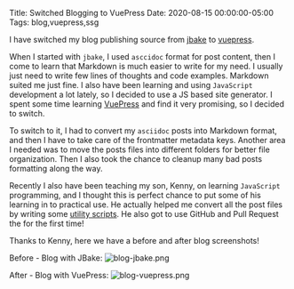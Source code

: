 Title: Switched Blogging to VuePress
Date: 2020-08-15 00:00:00-05:00
Tags: blog,vuepress,ssg



I have switched my blog publishing source from [jbake](https://github.com/zemian/zemian.github.io/tree/jbake) to [vuepress](https://github.com/zemian/zemian.github.io/tree/master).

When I started with `jbake`, I used `asccidoc` format for post content, then I come to learn that Markdown is much easier to write for my need. I usually just need to write few lines of thoughts and code examples. Markdown suited me just fine. I also have been learning and using `JavaScript` development a lot lately, so I decided to use a JS based site generator. I spent some time learning [VuePress](https://github.com/zemian/cms-eval/tree/master/learn-vuepress) and find it very promising, so I decided to switch. 

To switch to it, I had to convert my `asciidoc` posts into Markdown format, and then I have to take care of the frontmatter metadata keys. Another area I needed was to move the posts files into different folders for better file organization. Then I also took the chance to cleanup many bad posts formatting along the way.

Recently I also have been teaching my son, Kenny, on learning `JavaScript` programming, and I thought this is perfect chance to put some of his learning in to practical use. He actually helped me convert all the post files by writing some [utility scripts](https://github.com/zemian/zemian.github.io/pull/2). He also got to use GitHub and Pull Request the for the first time!

Thanks to Kenny, here we have a before and after blog screenshots!

Before - Blog with JBake:
![blog-jbake.png](/images/posts/2020/blog-jbake.png "Before - Blog with JBake")

After - Blog with VuePress:
![blog-vuepress.png](/images/posts/2020/blog-vuepress.png "After - Blog with VuePress")

